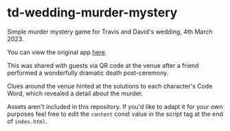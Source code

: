 # td-wedding-murder-mystery
Simple murder mystery game for Travis and David's wedding, 4th March 2023.

You can view the original app [here](https://mystery.eggchops.net).

This was shared with guests via QR code at the venue after a friend performed a wonderfully dramatic death post-ceremony.

Clues around the venue hinted at the solutions to each character's Code Word, which revealed a detail about the murder.

Assets aren't included in this repository. If you'd like to adapt it for your own purposes feel free to edit the ``content`` const value in the script tag at the end of ``index.html``.
